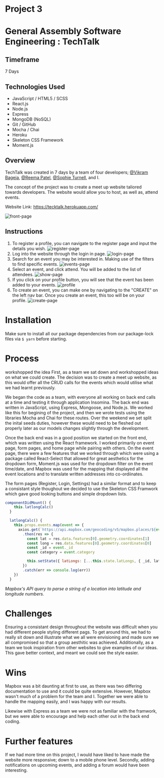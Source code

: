 # Project 3
# General Assembly Software Engineering : TechTalk

## Timeframe
7 Days

## Technologies Used
* JavaScript / HTML5 / SCSS
* React.js
* Node.js
* Express
* MongoDB (NoSQL)
* Git / GitHub
* Mocha / Chai
* Heroku
* Skeleton CSS Framework
* Moment.js

## Overview
TechTalk was created in 7 days by a team of four developers; [@Vikram Bageja](https://github.com/vikram1510), [@Reema Patel](https://github.com/missreems), [@Sophie Turnell](https://github.com/sophieturnell), and I.

The concept of the project was to create a meet up website taliored towards developers. The website would allow you to host, as well as, attend events.

Website Link: https://tecktalk.herokuapp.com/

![front-page](https://i.imgur.com/6WgCqtd.jpg)

## Instructions
1. To register a profile, you can navigate to the register page and input the details you wish.
![register-page](https://i.imgur.com/Zzhx65v.jpg)
2. Log into the website through the login in page.
![login-page](https://i.imgur.com/oLOCGcW.jpg)
3. Search for an event you may be interested in. Making use of the filters to find specific events.
![events-page](https://i.imgur.com/Clt5Z6W.jpg)
4. Select an event, and click attend. You will be added to the list of attendees.
![show-page](https://i.imgur.com/Pytg7iJ.png)
5. If you click on your profile button, you will see that the event has been added to your events.
![profile](https://i.imgur.com/hHNEObJ.png)
6. To create an event, you can make one by navigating to the "CREATE" on the left nav bar. Once you create an event, this too will be on your profile.
![create-page](https://i.imgur.com/csxkLBO.jpg)


# Installation
Make sure to install all our package dependencies from our package-lock files via `$ yarn` before starting.

# Process
workshopped the idea 
First, as a team we sat down and workshopped ideas on what we could create. The decision was to create a meet up website, as this would offer all the CRUD calls for the events which would utilise what we had learnt previously.

We began the code as a team, with everyone all working on back end calls at a time and testing it through application Insomina. The back end was written in JavaScript, using Express, Mongoose, and Node.js. We worked like this for begining of the project, and then we wrote tests using the libraries Mocha and Chai for these routes. Over the weekend we set split the inital seeds duties, however these would need to be fleshed out properly later as our models changes slightly through the development.

Once the back end was in a good position we started on the front end, which was written using the React framework. I worked primarily on event page, form pages, and home page while pairing with others. On the event page, there were a few features that we worked through which were using a package called React-Select that allowed for great aesthetics for the dropdown form, Moment.js was used for the dropdown filter on the event time/date, and Mapbox was used for the mapping that displayed all the event locations and to translate written addresses into co-ordiinates.

The form pages (Register, Login, Settings) had a similar format and to keep a consistant style thoughout we decided to use the Skeleton CSS Framwork which gave good looking buttons and simple dropdown lists.


```javascript
componentDidMount() {
    this.latlongCalc()
  }

  latlongCalc() {
    this.props.events.map(event => {
      axios.get(`https://api.mapbox.com/geocoding/v5/mapbox.places/${event.location}.json?access_token=${process.env.MAPBOX_ACCESS_TOKEN}`)
        .then(res => {
          const lat = res.data.features[0].geometry.coordinates[1]
          const long = res.data.features[0].geometry.coordinates[0]
          const _id = event._id
          const category = event.category

          this.setState({ latLongs: [...this.state.latLongs, { _id, lat, long, category }] })
        })
        .catch(err => console.log(err))
    })
  }
```
*Mapbox's API query to parse a string of a location into latitude and longitude numbers.*

# Challenges
Ensuring a consistant design throughout the website was difficult when you had different people styling different pags. To get around this, we had to really sit down and illustrate what we all were envisioning and made sure we all compromised so that a group aesthitic was achieved. Additionally, as a team we took inspiration from other websites to give examples of our ideas. This gave better context, and meant we could see the style easier.

# Wins
Mapbox was a bit daunting at first to use, as there was two differing documentation to use and it could be quite extensive. However, Mapbox wasn't much of a problem for the team and I. Together we were able to handle the mapping easily, and I was happy with our results.

Likewise with Express as a team we were not as familiar with the framwork, but we were able to encourage and help each other out in the back end coding.

# Further features
If we had more time on this project, I would have liked to have made the website more responsive; down to a mobile phone level. Secondly, adding notifications on upcoming events, and adding a forum would have been interesting.
